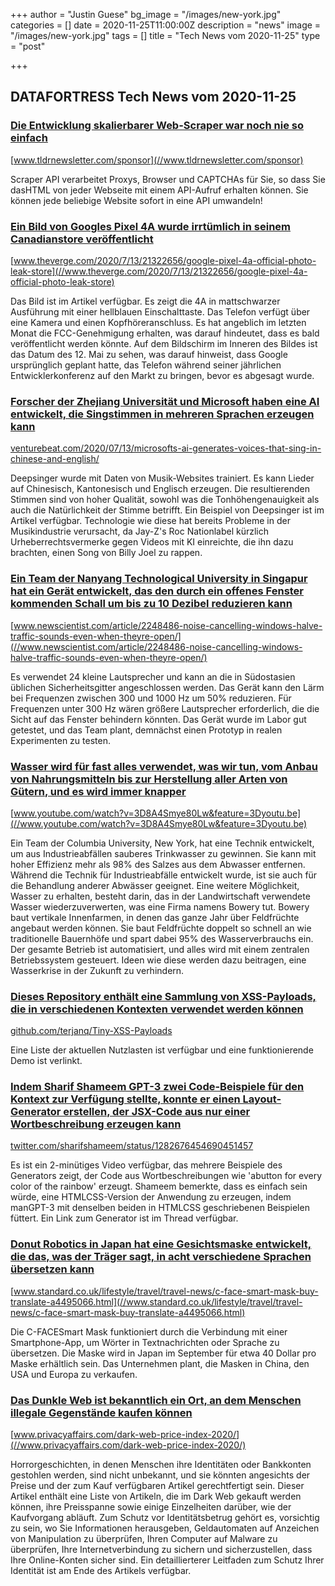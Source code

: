 +++
author = "Justin Guese"
bg_image = "/images/new-york.jpg"
categories = []
date = 2020-11-25T11:00:00Z
description = "news"
image = "/images/new-york.jpg"
tags = []
title = "Tech News vom 2020-11-25"
type = "post"

+++

        
## DATAFORTRESS Tech News vom 2020-11-25



### [Die Entwicklung skalierbarer Web-Scraper war noch nie so einfach](//www.tldrnewsletter.com/sponsor)


[www.tldrnewsletter.com/sponsor](//www.tldrnewsletter.com/sponsor)


Scraper API verarbeitet Proxys, Browser und CAPTCHAs für Sie, so dass Sie dasHTML von jeder Webseite mit einem API-Aufruf erhalten können. Sie können jede beliebige Website sofort in eine API umwandeln!


### [Ein Bild von Googles Pixel 4A wurde irrtümlich in seinem Canadianstore veröffentlicht](//www.theverge.com/2020/7/13/21322656/google-pixel-4a-official-photo-leak-store)


[www.theverge.com/2020/7/13/21322656/google-pixel-4a-official-photo-leak-store](//www.theverge.com/2020/7/13/21322656/google-pixel-4a-official-photo-leak-store)


Das Bild ist im Artikel verfügbar. Es zeigt die 4A in mattschwarzer Ausführung mit einer hellblauen Einschalttaste. Das Telefon verfügt über eine Kamera und einen Kopfhöreranschluss. Es hat angeblich im letzten Monat die FCC-Genehmigung erhalten, was darauf hindeutet, dass es bald veröffentlicht werden könnte. Auf dem Bildschirm im Inneren des Bildes ist das Datum des 12. Mai zu sehen, was darauf hinweist, dass Google ursprünglich geplant hatte, das Telefon während seiner jährlichen Entwicklerkonferenz auf den Markt zu bringen, bevor es abgesagt wurde.


### [Forscher der Zhejiang Universität und Microsoft haben eine AI entwickelt, die Singstimmen in mehreren Sprachen erzeugen kann](//venturebeat.com/2020/07/13/microsofts-ai-generates-voices-that-sing-in-chinese-and-english/)


[venturebeat.com/2020/07/13/microsofts-ai-generates-voices-that-sing-in-chinese-and-english/](//venturebeat.com/2020/07/13/microsofts-ai-generates-voices-that-sing-in-chinese-and-english/)


Deepsinger wurde mit Daten von Musik-Websites trainiert. Es kann Lieder auf Chinesisch, Kantonesisch und Englisch erzeugen. Die resultierenden Stimmen sind von hoher Qualität, sowohl was die Tonhöhengenauigkeit als auch die Natürlichkeit der Stimme betrifft. Ein Beispiel von Deepsinger ist im Artikel verfügbar. Technologie wie diese hat bereits Probleme in der Musikindustrie verursacht, da Jay-Z's Roc Nationlabel kürzlich Urheberrechtsvermerke gegen Videos mit KI einreichte, die ihn dazu brachten, einen Song von Billy Joel zu rappen.


### [Ein Team der Nanyang Technological University in Singapur hat ein Gerät entwickelt, das den durch ein offenes Fenster kommenden Schall um bis zu 10 Dezibel reduzieren kann](//www.newscientist.com/article/2248486-noise-cancelling-windows-halve-traffic-sounds-even-when-theyre-open/)


[www.newscientist.com/article/2248486-noise-cancelling-windows-halve-traffic-sounds-even-when-theyre-open/](//www.newscientist.com/article/2248486-noise-cancelling-windows-halve-traffic-sounds-even-when-theyre-open/)


Es verwendet 24 kleine Lautsprecher und kann an die in Südostasien üblichen Sicherheitsgitter angeschlossen werden. Das Gerät kann den Lärm bei Frequenzen zwischen 300 und 1000 Hz um 50% reduzieren. Für Frequenzen unter 300 Hz wären größere Lautsprecher erforderlich, die die Sicht auf das Fenster behindern könnten. Das Gerät wurde im Labor gut getestet, und das Team plant, demnächst einen Prototyp in realen Experimenten zu testen.


### [Wasser wird für fast alles verwendet, was wir tun, vom Anbau von Nahrungsmitteln bis zur Herstellung aller Arten von Gütern, und es wird immer knapper](//www.youtube.com/watch?v=3D8A4Smye80Lw&feature=3Dyoutu.be)


[www.youtube.com/watch?v=3D8A4Smye80Lw&feature=3Dyoutu.be](//www.youtube.com/watch?v=3D8A4Smye80Lw&feature=3Dyoutu.be)


Ein Team der Columbia University, New York, hat eine Technik entwickelt, um aus Industrieabfällen sauberes Trinkwasser zu gewinnen. Sie kann mit hoher Effizienz mehr als 98% des Salzes aus dem Abwasser entfernen. Während die Technik für Industrieabfälle entwickelt wurde, ist sie auch für die Behandlung anderer Abwässer geeignet. Eine weitere Möglichkeit, Wasser zu erhalten, besteht darin, das in der Landwirtschaft verwendete Wasser wiederzuverwerten, was eine Firma namens Bowery tut. Bowery baut vertikale Innenfarmen, in denen das ganze Jahr über Feldfrüchte angebaut werden können. Sie baut Feldfrüchte doppelt so schnell an wie traditionelle Bauernhöfe und spart dabei 95% des Wasserverbrauchs ein. Der gesamte Betrieb ist automatisiert, und alles wird mit einem zentralen Betriebssystem gesteuert. Ideen wie diese werden dazu beitragen, eine Wasserkrise in der Zukunft zu verhindern.


### [Dieses Repository enthält eine Sammlung von XSS-Payloads, die in verschiedenen Kontexten verwendet werden können](//github.com/terjanq/Tiny-XSS-Payloads)


[github.com/terjanq/Tiny-XSS-Payloads](//github.com/terjanq/Tiny-XSS-Payloads)


Eine Liste der aktuellen Nutzlasten ist verfügbar und eine funktionierende Demo ist verlinkt.


### [Indem Sharif Shameem GPT-3 zwei Code-Beispiele für den Kontext zur Verfügung stellte, konnte er einen Layout-Generator erstellen, der JSX-Code aus nur einer Wortbeschreibung erzeugen kann](//twitter.com/sharifshameem/status/1282676454690451457)


[twitter.com/sharifshameem/status/1282676454690451457](//twitter.com/sharifshameem/status/1282676454690451457)


Es ist ein 2-minütiges Video verfügbar, das mehrere Beispiele des Generators zeigt, der Code aus Wortbeschreibungen wie 'abutton for every color of the rainbow' erzeugt. Shameem bemerkte, dass es einfach sein würde, eine HTMLCSS-Version der Anwendung zu erzeugen, indem manGPT-3 mit denselben beiden in HTMLCSS geschriebenen Beispielen füttert. Ein Link zum Generator ist im Thread verfügbar.


### [Donut Robotics in Japan hat eine Gesichtsmaske entwickelt, die das, was der Träger sagt, in acht verschiedene Sprachen übersetzen kann](//www.standard.co.uk/lifestyle/travel/travel-news/c-face-smart-mask-buy-translate-a4495066.html)


[www.standard.co.uk/lifestyle/travel/travel-news/c-face-smart-mask-buy-translate-a4495066.html](//www.standard.co.uk/lifestyle/travel/travel-news/c-face-smart-mask-buy-translate-a4495066.html)


Die C-FACESmart Mask funktioniert durch die Verbindung mit einer Smartphone-App, um Wörter in Textnachrichten oder Sprache zu übersetzen. Die Maske wird in Japan im September für etwa 40 Dollar pro Maske erhältlich sein. Das Unternehmen plant, die Masken in China, den USA und Europa zu verkaufen.


### [Das Dunkle Web ist bekanntlich ein Ort, an dem Menschen illegale Gegenstände kaufen können](//www.privacyaffairs.com/dark-web-price-index-2020/)


[www.privacyaffairs.com/dark-web-price-index-2020/](//www.privacyaffairs.com/dark-web-price-index-2020/)


Horrorgeschichten, in denen Menschen ihre Identitäten oder Bankkonten gestohlen werden, sind nicht unbekannt, und sie könnten angesichts der Preise und der zum Kauf verfügbaren Artikel gerechtfertigt sein. Dieser Artikel enthält eine Liste von Artikeln, die im Dark Web gekauft werden können, ihre Preisspanne sowie einige Einzelheiten darüber, wie der Kaufvorgang abläuft. Zum Schutz vor Identitätsbetrug gehört es, vorsichtig zu sein, wo Sie Informationen herausgeben, Geldautomaten auf Anzeichen von Manipulation zu überprüfen, Ihren Computer auf Malware zu überprüfen, Ihre Internetverbindung zu sichern und sicherzustellen, dass Ihre Online-Konten sicher sind. Ein detaillierterer Leitfaden zum Schutz Ihrer Identität ist am Ende des Artikels verfügbar.